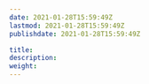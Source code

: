 ```yaml
---
date: 2021-01-28T15:59:49Z
lastmod: 2021-01-28T15:59:49Z
publishdate: 2021-01-28T15:59:49Z

title: 
description: 
weight: 
---
```

